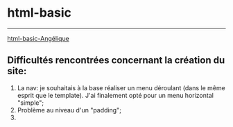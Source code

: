 # html-basic
**************************

[html-basic-Angélique](https://angeliquecorbisier.github.io/html-basic/)


## Difficultés rencontrées concernant la création du site: 

1. La nav: je souhaitais à la base réaliser un menu déroulant (dans le même esprit que le template). J'ai finalement opté pour un menu horizontal "simple";
2. Problème au niveau d'un "padding";
3. 






